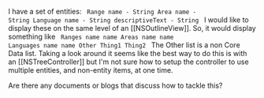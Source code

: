 

I have a set of entities:
<code>
 Range
     name   - String
 Area
     name   - String
 Language
     name   - String
     descriptiveText  - String
</code>
I would like to display these on the same level of an [[NSOutlineView]]. So, it would display something like
<code>
  Ranges
     name
     name
  Areas
     name
     name
  Languages
     name
     name
  Other
     Thing1
     Thing2
</code>
The Other list is a non Core Data list. Taking a look around it seems like the best way to do this is with an [[NSTreeController]] but I'm not sure how to setup the controller to use multiple entities, and non-entity items, at one time.

Are there any documents or blogs that discuss how to tackle this?